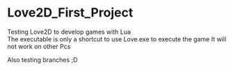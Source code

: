# Love2D_First_Project
Testing Love2D to develop games with Lua <br />
The executable is only a shortcut to use Love.exe to execute the game It will not work on other Pcs <br />

Also testing branches ;D
